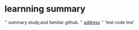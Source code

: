 # learnning summary
''
summary study,and familiar github.
''
[address](https://www.github.com/hunterHungry)
''
'test code line'
